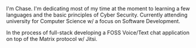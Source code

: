 I'm Chase.
I'm dedicating most of my time at the moment to learning a few languages and the basic principles of Cyber Security.
Currently attending university for Computer Science w/ a focus on Software Development.

In the process of full-stack developing a FOSS Voice/Text chat application on top of the Matrix protocol w/ Jitsi.
